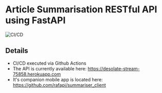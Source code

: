 # Article Summarisation RESTful API using FastAPI 

![CI/CD](https://github.com/rafapi/fastapi_text_sum/workflows/Continuous%20Integration%20and%20Delivery/badge.svg?branch=master)

## Details
* CI/CD executed via Github Actions
* The API is currently available here: https://desolate-stream-75858.herokuapp.com
* It's companion mobile app is located here: https://github.com/rafapi/summariser_client
